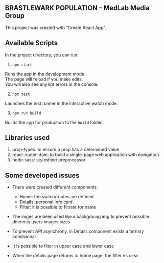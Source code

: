 ## BRASTLEWARK POPULATION - MedLab Media Group

This project was created with "Create React App".

## Available Scripts

In the project directory, you can run:

1. `npm start`

Runs the app in the development mode.<br>
The page will reload if you make edits.<br>
You will also see any lint errors in the console.

2. `npm test`

Launches the test runner in the interactive watch mode.

3. `npm run build`

Builds the app for production to the `build` folder.

## Libraries used

1. prop-types: to ensure a prop has a determined value
2. react-router-dom: to build a single-page web application with navigation
3. node-sass: stylesheet preprocessor

## Some developed issues

* There were created different components: <br>
  - Home: the switch/routes are defined <br>
  - Details: personal info card <br>
  - Filter: it is possible to filtrate for name <br>

* The imges are been used like a backgroung img to prevent possible diferents users images sizes <br>

* To prevent API asynchrony, in Details component exists a ternary condicional <br>

* It is possible to filter in upper case and lower case <br>

* When the details page returns to home page, the filter es clear <br>

